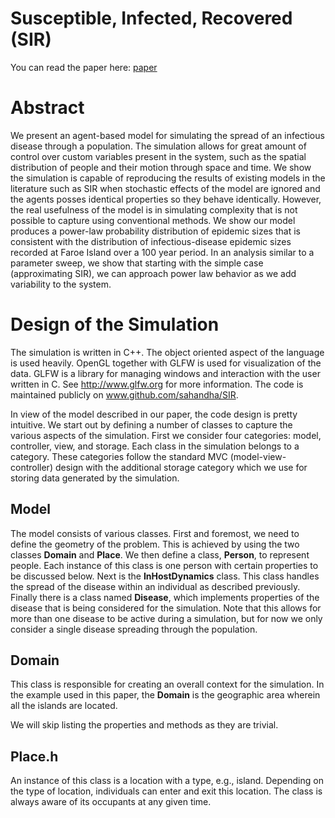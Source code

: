 # Susceptible, Infected, Recovered (SIR)


You can read the paper here: [paper](paper.pdf)



# Abstract
We present an agent-based model for simulating the spread of an infectious disease through a population. The simulation allows for great amount of control over custom variables present in the system, such as the spatial distribution of people and their motion through space and time. We show the simulation is capable of reproducing the results of existing models in the literature such as SIR when stochastic effects of the model are ignored and the agents posses identical properties so they behave identically. However, the real usefulness of the model is in simulating complexity that is not possible to capture using conventional methods. We show our model produces a power-law probability distribution of epidemic sizes that is consistent with the distribution of infectious-disease epidemic sizes recorded at Faroe Island over a 100 year period. In an analysis similar to a parameter sweep, we show that starting with the simple case (approximating SIR), we can approach power law behavior as we add variability to the system. 


# Design of the Simulation
The simulation is written in C++. The object oriented aspect of the language is used heavily. OpenGL together with GLFW is used for visualization of the data. GLFW is a library for managing windows and interaction with the user written in C. See http://www.glfw.org for more information.  The code is maintained publicly on www.github.com/sahandha/SIR.

In view of the model described in our paper, the code design is pretty intuitive. We start out by defining a number of classes to capture the various aspects of the simulation. First we consider four categories: model, controller, view, and storage. Each class in the simulation belongs to a category. These categories follow the standard MVC (model-view-controller) design with the additional storage category which we use for storing data generated by the simulation. 


## Model

The model consists of various classes. First and foremost, we need to define the geometry of the problem. This is achieved by using the two classes **Domain** and **Place**. We then define a class, **Person**, to represent people. Each instance of this class is one person with certain properties to be discussed below. Next is the **InHostDynamics** class. This class handles the spread of the disease within an individual as described previously. Finally there is a class named **Disease**, which implements properties of the disease that is being considered for the simulation. Note that this allows for more than one disease to be active during a simulation, but for now we only consider a single disease spreading through the population. 

## Domain
This class is responsible for creating an overall context for the simulation. In the example used in this paper, the **Domain** is the geographic area wherein all the islands are located. 

We will skip listing the properties and methods as they are trivial.

## Place.h
An instance of this class is a location with a type, e.g., island. Depending on the type of location, individuals can enter and exit this location. The class is always aware of its occupants at any given time.
